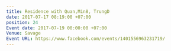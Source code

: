 ```yaml
---
title: Residence with Quan,Min8, TrungD
date: 2017-07-17 08:19:00 +07:00
position: 24
Event date: 2017-07-19 00:00:00 +07:00
Venue: Savage
Event URL: https://www.facebook.com/events/1401556963231719/
---
```



